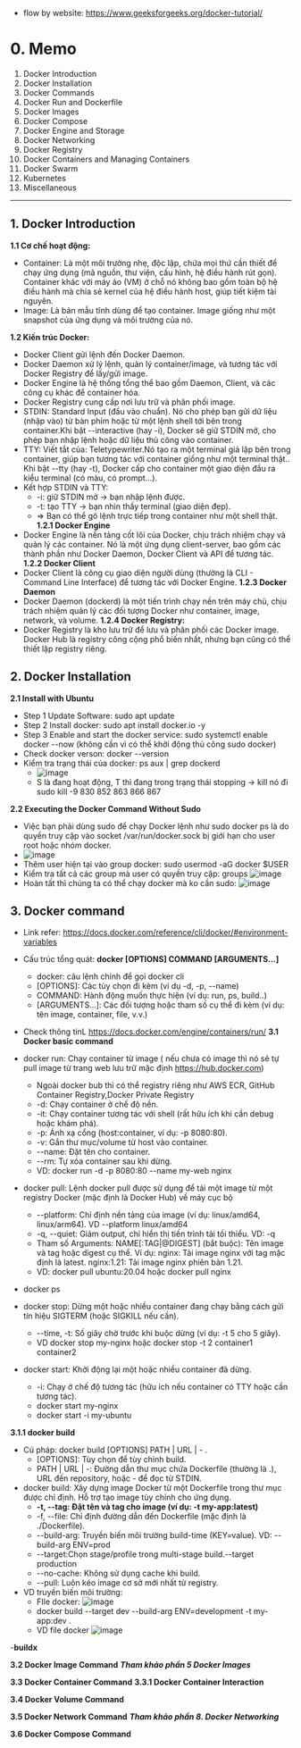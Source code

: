 - flow by website: https://www.geeksforgeeks.org/docker-tutorial/

# 0. Memo
1. Docker Introduction
2. Docker Installation
3. Docker Commands
4. Docker Run and Dockerfile
5. Docker Images
6. Docker Compose
7. Docker Engine and Storage
8. Docker Networking
9. Docker Registry
10. Docker Containers and Managing Containers
11. Docker Swarm
12. Kubernetes
13. Miscellaneous

----------------------------------------------------------------------------------------------------------------------------
## 1. Docker Introduction

**1.1 Cơ chế hoạt động:**
- Container: Là một môi trường nhẹ, độc lập, chứa mọi thứ cần thiết để chạy ứng dụng (mã nguồn, thư viện, cấu hình, hệ điều hành rút gọn). Container khác với máy ảo (VM) ở chỗ nó không bao gồm toàn bộ hệ điều hành mà chia sẻ kernel của hệ điều hành host, giúp tiết kiệm tài nguyên.
- Image: Là bản mẫu tĩnh dùng để tạo container. Image giống như một snapshot của ứng dụng và môi trường của nó.
  
**1.2 Kiến trúc Docker:**
- Docker Client gửi lệnh đến Docker Daemon.
- Docker Daemon xử lý lệnh, quản lý container/image, và tương tác với Docker Registry để lấy/gửi image.
- Docker Engine là hệ thống tổng thể bao gồm Daemon, Client, và các công cụ khác để container hóa.
- Docker Registry cung cấp nơi lưu trữ và phân phối image.
- STDIN: Standard Input (đầu vào chuẩn). Nó cho phép bạn gửi dữ liệu (nhập vào) từ bàn phím hoặc từ một lệnh shell tới bên trong container.Khi bật --interactive (hay -i), Docker sẽ giữ STDIN mở, cho phép bạn nhập lệnh hoặc dữ liệu thủ công vào container. 
- TTY: Viết tắt của: Teletypewriter.Nó tạo ra một terminal giả lập bên trong container, giúp bạn tương tác với container giống như một terminal thật.. Khi bật --tty (hay -t), Docker cấp cho container một giao diện đầu ra kiểu terminal (có màu, có prompt...).
- Kết hợp STDIN và TTY:
  + -i: giữ STDIN mở → bạn nhập lệnh được.
  + -t: tạo TTY → bạn nhìn thấy terminal (giao diện đẹp).
  + =>  Bạn có thể gõ lệnh trực tiếp trong container như một shell thật.
**1.2.1 Docker Engine** 
- Docker Engine là nền tảng cốt lõi của Docker, chịu trách nhiệm chạy và quản lý các container. Nó là một ứng dụng client-server, bao gồm các thành phần như Docker Daemon, Docker Client và API để tương tác.
**1.2.2 Docker Client** 
- Docker Client là công cụ giao diện người dùng (thường là CLI - Command Line Interface) để tương tác với Docker Engine.
**1.2.3 Docker Daemon** 
- Docker Daemon (dockerd) là một tiến trình chạy nền trên máy chủ, chịu trách nhiệm quản lý các đối tượng Docker như container, image, network, và volume.
**1.2.4 Docker Registry:**
- Docker Registry là kho lưu trữ để lưu và phân phối các Docker image. Docker Hub là registry công cộng phổ biến nhất, nhưng bạn cũng có thể thiết lập registry riêng.
## 2. Docker Installation

**2.1 Install with Ubuntu**
- Step 1 Update Software: sudo apt update
- Step 2 Install docker: sudo apt install docker.io -y
- Step 3 Enable and start the docker service: sudo systemctl enable docker --now (không cần vì có thể khởi động thủ công sudo docker)
- Check docker verson: docker --version
- Kiểm tra trạng thái của docker: ps aux | grep dockerd
  + ![image](https://github.com/user-attachments/assets/925e9c63-5f61-4b17-942d-5144c94193b2)
  + S là đang hoạt động, T thì đang trong trạng thái stopping -> kill nó đi sudo kill -9 830 852 863 866 867

**2.2 Executing the Docker Command Without Sudo**
- Việc bạn phải dùng sudo để chạy Docker lệnh như sudo docker ps là do quyền truy cập vào socket /var/run/docker.sock bị giới hạn cho user root hoặc nhóm docker.
- ![image](https://github.com/user-attachments/assets/68dd26d5-a07d-4acf-b9eb-0ff188234fff)
- Thêm user hiện tại vào group docker: sudo usermod -aG docker $USER
- Kiểm tra tất cả các group mà user có quyền truy cập: groups ![image](https://github.com/user-attachments/assets/d61b9a6b-a4d8-4838-9b89-afb3c073b826)
- Hoàn tất thì chúng ta có thể chạy docker mà ko cần sudo: ![image](https://github.com/user-attachments/assets/e5e3d651-6d52-4cb9-b3ff-bcb36a290850)

## 3. Docker command
- Link refer: https://docs.docker.com/reference/cli/docker/#environment-variables
- Cấu trúc tổng quát: **docker [OPTIONS] COMMAND [ARGUMENTS...]**
  + docker: câu lệnh chính để gọi docker cli
  + [OPTIONS]: Các tùy chọn đi kèm (ví dụ -d, -p, --name)
  + COMMAND: Hành động muốn thực hiện (ví dụ: run, ps, build..)
  + [ARGUMENTS...]: Các đối tượng hoặc tham số cụ thể đi kèm (ví dụ: tên image, container, file, v.v.)
- Check thông tinL https://docs.docker.com/engine/containers/run/
**3.1 Docker basic command**
- docker run: Chạy container từ image ( nếu chưa có image thì nó sẽ tự pull image từ trang web lưu trữ mặc định https://hub.docker.com)
  + Ngoài docker bub thì có thể registry riêng như AWS ECR, GitHub Container Registry,Docker Private Registry
  + -d: Chạy container ở chế độ nền.
  + -it: Chạy container tương tác với shell (rất hữu ích khi cần debug hoặc khám phá).
  + -p: Ánh xạ cổng (host:container, ví dụ: -p 8080:80).
  + -v: Gắn thư mục/volume từ host vào container.
  + --name: Đặt tên cho container.
  + --rm: Tự xóa container sau khi dừng.
  + VD: docker run -d -p 8080:80 --name my-web nginx

- docker pull: Lệnh docker pull được sử dụng để tải một image từ một registry Docker (mặc định là Docker Hub) về máy cục bộ
  + --platform: Chỉ định nền tảng của image (ví dụ: linux/amd64, linux/arm64). VD --platform linux/amd64
  + -q, --quiet: Giảm output, chỉ hiển thị tiến trình tải tối thiểu. VD: -q
  + Tham số Arguments: NAME[:TAG|@DIGEST] (bắt buộc): Tên image và tag hoặc digest cụ thể. Ví dụ: nginx: Tải image nginx với tag mặc định là latest. nginx:1.21: Tải image nginx phiên bản 1.21.
  + VD: docker pull ubuntu:20.04 hoặc  docker pull nginx
- docker ps
- docker stop: Dừng một hoặc nhiều container đang chạy bằng cách gửi tín hiệu SIGTERM (hoặc SIGKILL nếu cần).
  + --time, -t: Số giây chờ trước khi buộc dừng (ví dụ: -t 5 cho 5 giây).
  + VD docker stop my-nginx hoặc docker stop -t 2 container1 container2
- docker start: Khởi động lại một hoặc nhiều container đã dừng.
  + -i: Chạy ở chế độ tương tác (hữu ích nếu container có TTY hoặc cần tương tác).
  + docker start my-nginx
  + docker start -i my-ubuntu

 
**3.1.1 docker build**
- Cú pháp: docker build [OPTIONS] PATH | URL | - .
  + [OPTIONS]: Tùy chọn để tùy chỉnh build.
  + PATH | URL | -: Đường dẫn thư mục chứa Dockerfile (thường là .), URL đến repository, hoặc - để đọc từ STDIN.
- docker build: Xây dựng image Docker từ một Dockerfile trong thư mục được chỉ định. Hỗ trợ tạo image tùy chỉnh cho ứng dụng.
  + **-t, --tag: Đặt tên và tag cho image (ví dụ: -t my-app:latest)**
  + -f, --file: Chỉ định đường dẫn đến Dockerfile (mặc định là ./Dockerfile).
  + --build-arg: Truyền biến môi trường build-time (KEY=value). VD: --build-arg ENV=prod
  + --target:Chọn stage/profile trong multi-stage build.--target production
  + --no-cache: Không sử dụng cache khi build.
  + --pull: Luôn kéo image cơ sở mới nhất từ registry.
- VD truyền biến môi trường:
  + FIle docker: ![image](https://github.com/user-attachments/assets/17fcdb03-965b-4c2b-b3b2-efd69e6be342)
  + docker build --target dev --build-arg ENV=development -t my-app:dev .
  + VD file docker ![image](https://github.com/user-attachments/assets/d97a8e0a-63a5-494c-923a-0e6ea17ebc46)

-**buildx**

**3.2 Docker Image Command**
***Tham khảo phần 5 Docker Images***

**3.3 Docker Container Command**
**3.3.1 Docker Container Interaction**

**3.4 Docker Volume Command**

**3.5 Docker Network Command**
***Tham khảo phần 8. Docker Networking***

**3.6 Docker Compose Command**





